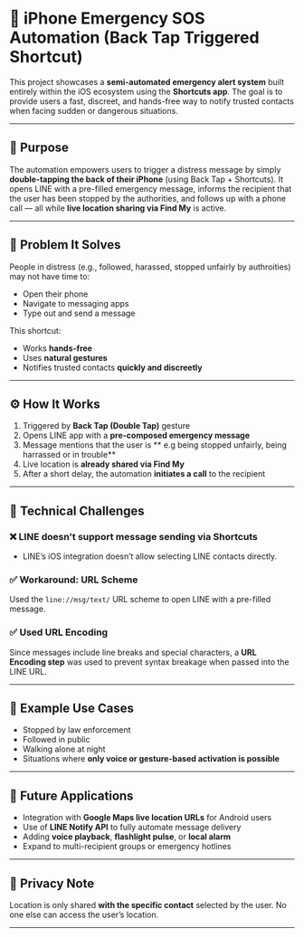 # 📱 iPhone Emergency SOS Automation (Back Tap Triggered Shortcut)

This project showcases a **semi-automated emergency alert system** built entirely within the iOS ecosystem using the **Shortcuts app**. The goal is to provide users a fast, discreet, and hands-free way to notify trusted contacts when facing sudden or dangerous situations.

---

## 🎯 Purpose

The automation empowers users to trigger a distress message by simply **double-tapping the back of their iPhone** (using Back Tap + Shortcuts). It opens LINE with a pre-filled emergency message, informs the recipient that the user has been stopped by the authorities, and follows up with a phone call — all while **live location sharing via Find My** is active.

---

## 🧠 Problem It Solves

People in distress (e.g., followed, harassed, stopped unfairly by authroities) may not have time to:
- Open their phone
- Navigate to messaging apps
- Type out and send a message

This shortcut:
- Works **hands-free**
- Uses **natural gestures**
- Notifies trusted contacts **quickly and discreetly**

---

## ⚙️ How It Works

1. Triggered by **Back Tap (Double Tap)** gesture
2. Opens LINE app with a **pre-composed emergency message**
3. Message mentions that the user is ** e.g being stopped unfairly, being harrassed or in trouble**
4. Live location is **already shared via Find My**
5. After a short delay, the automation **initiates a call** to the recipient

---

## 🚧 Technical Challenges

### ❌ LINE doesn't support message sending via Shortcuts  
- LINE’s iOS integration doesn’t allow selecting LINE contacts directly.

### ✅ Workaround: URL Scheme  
Used the `line://msg/text/` URL scheme to open LINE with a pre-filled message.

### ✅ Used URL Encoding  
Since messages include line breaks and special characters, a **URL Encoding step** was used to prevent syntax breakage when passed into the LINE URL.

---

## 🧪 Example Use Cases

- Stopped by law enforcement
- Followed in public
- Walking alone at night
- Situations where **only voice or gesture-based activation is possible**

---

## 🔮 Future Applications

- Integration with **Google Maps live location URLs** for Android users
- Use of **LINE Notify API** to fully automate message delivery
- Adding **voice playback**, **flashlight pulse**, or **local alarm**
- Expand to multi-recipient groups or emergency hotlines

---

## 🔐 Privacy Note

Location is only shared **with the specific contact** selected by the user. No one else can access the user’s location.

---

